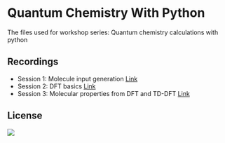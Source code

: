 # Quantum Chemistry With Python
The files used for workshop series: Quantum chemistry calculations with python

## Recordings
  - Session 1: Molecule input generation [Link](https://www.youtube.com/watch?v=hHRMk5zx2Qw)
  - Session 2: DFT basics [Link](https://www.youtube.com/watch?v=xfvmAH7q3Uk&t=312s)
  - Session 3: Molecular properties from DFT and TD-DFT [Link](https://www.youtube.com/watch?v=Z0mJKoKAgIM&t=2775s)
  

## License
![](https://upload.wikimedia.org/wikipedia/commons/d/d3/Cc_by-nc_icon.svg)
